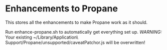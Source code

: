 # Enhancements to Propane

This stores all the enhancements to make Propane work as it should.

Run enhance-propane.sh to automatically get everything set up.
*WARNING:* Your existing ~/Library/Application\ Support/Propane/unsupported/caveatPatchor.js will be overwritten!
